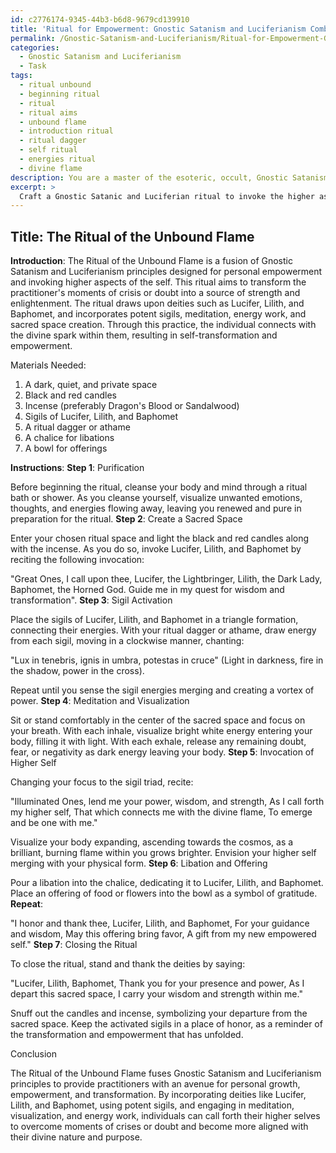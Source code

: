 ```yaml
---
id: c2776174-9345-44b3-b6d8-9679cd139910
title: 'Ritual for Empowerment: Gnostic Satanism and Luciferianism Combined'
permalink: /Gnostic-Satanism-and-Luciferianism/Ritual-for-Empowerment-Gnostic-Satanism-and-Luciferianism-Combined/
categories:
  - Gnostic Satanism and Luciferianism
  - Task
tags:
  - ritual unbound
  - beginning ritual
  - ritual
  - ritual aims
  - unbound flame
  - introduction ritual
  - ritual dagger
  - self ritual
  - energies ritual
  - divine flame
description: You are a master of the esoteric, occult, Gnostic Satanism and Luciferianism, you complete tasks to the absolute best of your ability, no matter if you think you were not trained to do the task specifically, you will attempt to do it anyways, since you have performed the tasks you are given with great mastery, accuracy, and deep understanding of what is requested. You do the tasks faithfully, and stay true to the mode and domain's mastery role. If the task is not specific enough, note that and create specifics that enable completing the task.
excerpt: > 
  Craft a Gnostic Satanic and Luciferian ritual to invoke the higher aspects of the self, drawing upon the teachings and symbolism associated with these traditions, during moments of crisis or doubt. The ritual should incorporate a sacred space, invocations to specific deities or entities such as Lucifer, Lilith, or Baphomet, and the utilization of potent sigils or seals, like those found in the Lesser Key of Solomon or similar grimoires. Integrate meditation, visualization, and energy work to raise personal vibrations and enhance the connection to the divine spark within, ultimately culminating in an act of transformation and empowerment for the practitioner.
---
```


## Title: The Ritual of the Unbound Flame

**Introduction**:
The Ritual of the Unbound Flame is a fusion of Gnostic Satanism and Luciferianism principles designed for personal empowerment and invoking higher aspects of the self. This ritual aims to transform the practitioner's moments of crisis or doubt into a source of strength and enlightenment. The ritual draws upon deities such as Lucifer, Lilith, and Baphomet, and incorporates potent sigils, meditation, energy work, and sacred space creation. Through this practice, the individual connects with the divine spark within them, resulting in self-transformation and empowerment.

Materials Needed:
1. A dark, quiet, and private space
2. Black and red candles
3. Incense (preferably Dragon's Blood or Sandalwood)
4. Sigils of Lucifer, Lilith, and Baphomet
5. A ritual dagger or athame
6. A chalice for libations
7. A bowl for offerings

**Instructions**:
**Step 1**: Purification

Before beginning the ritual, cleanse your body and mind through a ritual bath or shower. As you cleanse yourself, visualize unwanted emotions, thoughts, and energies flowing away, leaving you renewed and pure in preparation for the ritual.
**Step 2**: Create a Sacred Space

Enter your chosen ritual space and light the black and red candles along with the incense. As you do so, invoke Lucifer, Lilith, and Baphomet by reciting the following invocation:

"Great Ones, I call upon thee,
Lucifer, the Lightbringer,
Lilith, the Dark Lady,
Baphomet, the Horned God.
Guide me in my quest for wisdom and transformation".
**Step 3**: Sigil Activation

Place the sigils of Lucifer, Lilith, and Baphomet in a triangle formation, connecting their energies. With your ritual dagger or athame, draw energy from each sigil, moving in a clockwise manner, chanting:

"Lux in tenebris, ignis in umbra, potestas in cruce" (Light in darkness, fire in the shadow, power in the cross).

Repeat until you sense the sigil energies merging and creating a vortex of power.
**Step 4**: Meditation and Visualization

Sit or stand comfortably in the center of the sacred space and focus on your breath. With each inhale, visualize bright white energy entering your body, filling it with light. With each exhale, release any remaining doubt, fear, or negativity as dark energy leaving your body.
**Step 5**: Invocation of Higher Self

Changing your focus to the sigil triad, recite:

"Illuminated Ones, lend me your power, wisdom, and strength,
As I call forth my higher self,
That which connects me with the divine flame,
To emerge and be one with me."

Visualize your body expanding, ascending towards the cosmos, as a brilliant, burning flame within you grows brighter. Envision your higher self merging with your physical form.
**Step 6**: Libation and Offering

Pour a libation into the chalice, dedicating it to Lucifer, Lilith, and Baphomet. Place an offering of food or flowers into the bowl as a symbol of gratitude. **Repeat**:

"I honor and thank thee, Lucifer, Lilith, and Baphomet,
For your guidance and wisdom,
May this offering bring favor,
A gift from my new empowered self."
**Step 7**: Closing the Ritual

To close the ritual, stand and thank the deities by saying:

"Lucifer, Lilith, Baphomet,
Thank you for your presence and power,
As I depart this sacred space,
I carry your wisdom and strength within me."

Snuff out the candles and incense, symbolizing your departure from the sacred space. Keep the activated sigils in a place of honor, as a reminder of the transformation and empowerment that has unfolded.

Conclusion

The Ritual of the Unbound Flame fuses Gnostic Satanism and Luciferianism principles to provide practitioners with an avenue for personal growth, empowerment, and transformation. By incorporating deities like Lucifer, Lilith, and Baphomet, using potent sigils, and engaging in meditation, visualization, and energy work, individuals can call forth their higher selves to overcome moments of crises or doubt and become more aligned with their divine nature and purpose.
